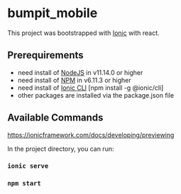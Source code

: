 # bumpit_mobile

This project was bootstrapped with [Ionic](https://ionicframework.com/docs/developing/starting) with react.

## Prerequirements
- need install of [NodeJS](https://nodejs.org/en/) in v11.14.0 or higher
- need install of [NPM](https://www.npmjs.com/get-npm) in v6.11.3 or higher
- need install of [Ionic CLI](https://ionicframework.com/docs/intro/cli) [npm install -g @ionic/cli]
- other packages are installed via the package.json file

## Available Commands

https://ionicframework.com/docs/developing/previewing

In the project directory, you can run:

### `ionic serve`
### `npm start`
